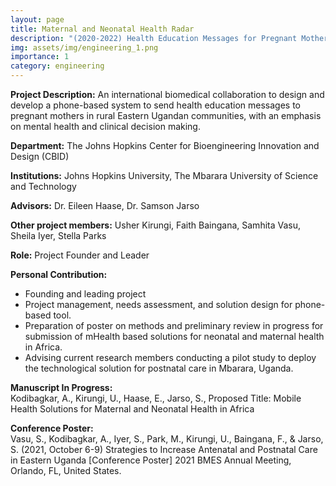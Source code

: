 ```yaml
---
layout: page
title: Maternal and Neonatal Health Radar 
description: "(2020-2022) Health Education Messages for Pregnant Mothers in Uganda"
img: assets/img/engineering_1.png
importance: 1
category: engineering
---
```


**Project Description:** An international biomedical collaboration to design and develop a phone-based system to send health education messages to pregnant mothers in rural Eastern Ugandan communities, with an emphasis on mental health and clinical decision making.

**Department:** The Johns Hopkins Center for Bioengineering Innovation and Design (CBID)

**Institutions:** Johns Hopkins University, The Mbarara University of Science and Technology 

**Advisors:** Dr. Eileen Haase, Dr. Samson Jarso

**Other project members:** Usher Kirungi, Faith Baingana, Samhita Vasu, Sheila Iyer, Stella Parks

**Role:** Project Founder and Leader

**Personal Contribution:**
- Founding and leading project 
- Project management, needs assessment, and solution design for phone-based tool. 
- Preparation of poster on methods and preliminary review in progress for submission of mHealth based solutions for neonatal and maternal health in Africa.
- Advising current research members conducting a pilot study to deploy the technological solution for postnatal care in Mbarara, Uganda.

**Manuscript In Progress:**  
Kodibagkar, A., Kirungi, U., Haase, E., Jarso, S., Proposed Title: Mobile Health Solutions for Maternal and Neonatal Health in Africa

**Conference Poster:**  
Vasu, S., Kodibagkar, A., Iyer, S., Park, M., Kirungi, U., Baingana, F., & Jarso, S. (2021, October 6-9) Strategies to Increase Antenatal and Postnatal Care in Eastern Uganda [Conference Poster] 2021 BMES Annual Meeting, Orlando, FL, United States.
